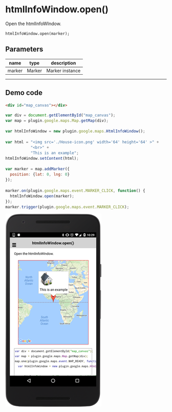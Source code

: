 # htmlInfoWindow.open()

Open the htmlInfoWIndow.

```
htmlInfoWindow.open(marker);
```


## Parameters

name           | type          | description
---------------|---------------|---------------------------------------
marker         | Marker        | Marker instance
-----------------------------------------------------------------------


## Demo code

```html
<div id="map_canvas"></div>
```

```js
var div = document.getElementById("map_canvas");
var map = plugin.google.maps.Map.getMap(div);

var htmlInfoWindow = new plugin.google.maps.HtmlInfoWindow();

var html = "<img src='./House-icon.png' width='64' height='64' >" +
           "<br>" +
           "This is an example";
htmlInfoWindow.setContent(html);

var marker = map.addMarker({
  position: {lat: 0, lng: 0}
});

marker.on(plugin.google.maps.event.MARKER_CLICK, function() {
  htmlInfoWindow.open(marker);
});
marker.trigger(plugin.google.maps.event.MARKER_CLICK);

```

![](image.png)

